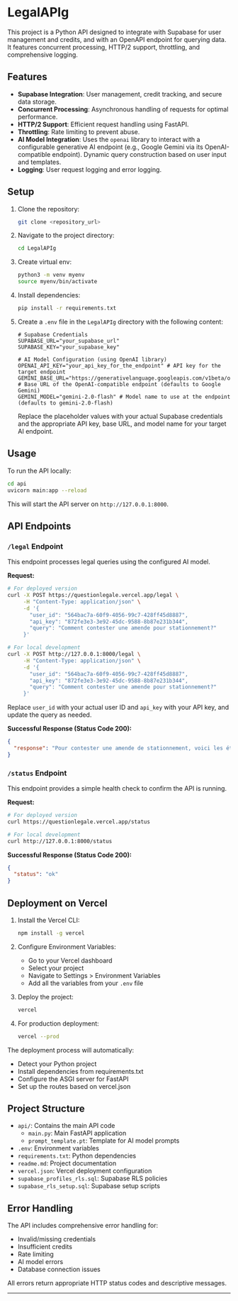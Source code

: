 # LegalAPIg

This project is a Python API designed to integrate with Supabase for user management and credits, and with an OpenAPI endpoint for querying data. It features concurrent processing, HTTP/2 support, throttling, and comprehensive logging.

## Features

-   **Supabase Integration**: User management, credit tracking, and secure data storage.
-   **Concurrent Processing**: Asynchronous handling of requests for optimal performance.
-   **HTTP/2 Support**: Efficient request handling using FastAPI.
-   **Throttling**: Rate limiting to prevent abuse.
-   **AI Model Integration**: Uses the `openai` library to interact with a configurable generative AI endpoint (e.g., Google Gemini via its OpenAI-compatible endpoint). Dynamic query construction based on user input and templates.
-   **Logging**: User request logging and error logging.

## Setup

1. Clone the repository:
    ```bash
    git clone <repository_url>
    ```

2. Navigate to the project directory:
    ```bash
    cd LegalAPIg
    ```

3. Create virtual env:
    ```bash
    python3 -m venv myenv
    source myenv/bin/activate
    ```

4. Install dependencies:
    ```bash
    pip install -r requirements.txt
    ```

5. Create a `.env` file in the `LegalAPIg` directory with the following content:
    ```
    # Supabase Credentials
    SUPABASE_URL="your_supabase_url"
    SUPABASE_KEY="your_supabase_key"

    # AI Model Configuration (using OpenAI library)
    OPENAI_API_KEY="your_api_key_for_the_endpoint" # API key for the target endpoint
    GEMINI_BASE_URL="https://generativelanguage.googleapis.com/v1beta/openai/" # Base URL of the OpenAI-compatible endpoint (defaults to Google Gemini)
    GEMINI_MODEL="gemini-2.0-flash" # Model name to use at the endpoint (defaults to gemini-2.0-flash)
    ```
    Replace the placeholder values with your actual Supabase credentials and the appropriate API key, base URL, and model name for your target AI endpoint.

## Usage

To run the API locally:

```bash
cd api
uvicorn main:app --reload
```

This will start the API server on `http://127.0.0.1:8000`.

## API Endpoints

### `/legal` Endpoint

This endpoint processes legal queries using the configured AI model.

**Request:**

```bash
# For deployed version
curl -X POST https://questionlegale.vercel.app/legal \
     -H "Content-Type: application/json" \
     -d '{
       "user_id": "564bac7a-60f9-4056-99c7-428ff45d8887",
       "api_key": "872fe3e3-3e92-45dc-9588-8b87e231b344",
       "query": "Comment contester une amende pour stationnement?"
     }'

# For local development
curl -X POST http://127.0.0.1:8000/legal \
     -H "Content-Type: application/json" \
     -d '{
       "user_id": "564bac7a-60f9-4056-99c7-428ff45d8887",
       "api_key": "872fe3e3-3e92-45dc-9588-8b87e231b344",
       "query": "Comment contester une amende pour stationnement?"
     }'
```

Replace `user_id` with your actual user ID and `api_key` with your API key, and update the query as needed.

**Successful Response (Status Code 200):**

```json
{
  "response": "Pour contester une amende de stationnement, voici les étapes à suivre:\n\n1. Délais:\n- Vous avez 30 jours à partir de la date de l'infraction pour contester\n- Le délai commence à la date inscrite sur l'avis d'infraction\n\n2. Options de contestation:\n- En ligne sur le site de la cour municipale\n- Par la poste en envoyant le formulaire de contestation\n- En personne au bureau de la cour municipale\n\n3. Documents nécessaires:\n- L'avis d'infraction original\n- Preuves justifiant la contestation (photos, reçus, etc.)\n- Pièce d'identité valide\n\n4. Procédure:\n- Remplir le formulaire de plaidoyer de non-culpabilité\n- Joindre les preuves pertinentes\n- Conserver une copie des documents envoyés\n\n5. Suivi:\n- Vous recevrez un avis de convocation pour l'audience\n- Préparez votre défense et vos arguments\n\nImportant: Le dépôt d'une contestation suspend l'obligation de paiement jusqu'au jugement."
}
```

### `/status` Endpoint

This endpoint provides a simple health check to confirm the API is running.

**Request:**

```bash
# For deployed version
curl https://questionlegale.vercel.app/status

# For local development
curl http://127.0.0.1:8000/status
```

**Successful Response (Status Code 200):**

```json
{
  "status": "ok"
}
```

## Deployment on Vercel

1. Install the Vercel CLI:
    ```bash
    npm install -g vercel
    ```

2. Configure Environment Variables:
   - Go to your Vercel dashboard
   - Select your project
   - Navigate to Settings > Environment Variables
   - Add all the variables from your `.env` file

3. Deploy the project:
    ```bash
    vercel
    ```

4. For production deployment:
    ```bash
    vercel --prod
    ```

The deployment process will automatically:
- Detect your Python project
- Install dependencies from requirements.txt
- Configure the ASGI server for FastAPI
- Set up the routes based on vercel.json

## Project Structure

-   `api/`: Contains the main API code
    - `main.py`: Main FastAPI application
    - `prompt_template.pt`: Template for AI model prompts
-   `.env`: Environment variables
-   `requirements.txt`: Python dependencies
-   `readme.md`: Project documentation
-   `vercel.json`: Vercel deployment configuration
-   `supabase_profiles_rls.sql`: Supabase RLS policies
-   `supabase_rls_setup.sql`: Supabase setup scripts

## Error Handling

The API includes comprehensive error handling for:
- Invalid/missing credentials
- Insufficient credits
- Rate limiting
- AI model errors
- Database connection issues

All errors return appropriate HTTP status codes and descriptive messages.

---
